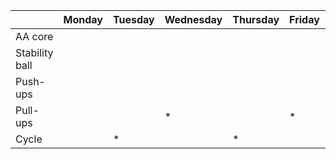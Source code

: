 | | Monday | Tuesday | Wednesday | Thursday | Friday | Saturday | Sunday |
| ---- | ---- | ---- | ---- | ---- | ---- | ---- | ---- | 
| AA core |    |  |  |   |   | | |
| Stability ball |  |   |   |   |   | | |
| Push-ups |  | |   | |   | | |
| Pull-ups | | | *  | | *  | | |
| Cycle | |  * | |  * | |  * |  * |